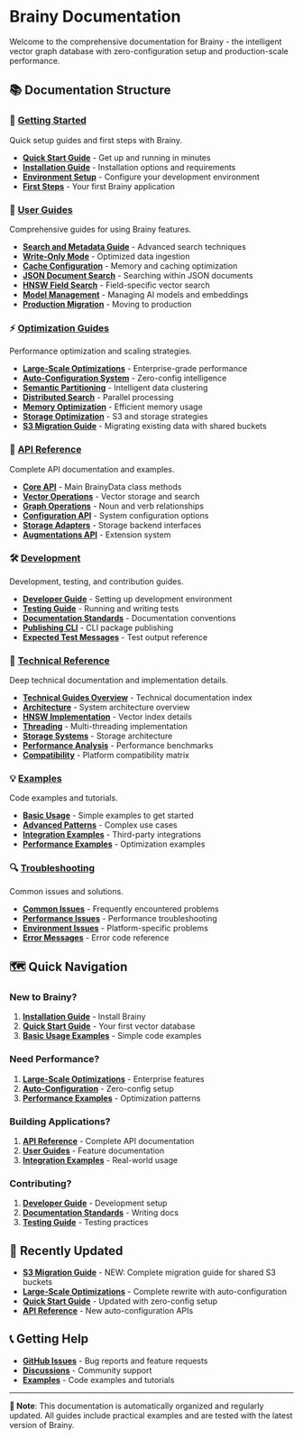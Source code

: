 # Brainy Documentation

Welcome to the comprehensive documentation for Brainy - the intelligent vector graph database with zero-configuration setup and production-scale performance.

## 📚 Documentation Structure

### 🚀 [Getting Started](getting-started/)
Quick setup guides and first steps with Brainy.

- **[Quick Start Guide](getting-started/quick-start.md)** - Get up and running in minutes
- **[Installation Guide](getting-started/installation.md)** - Installation options and requirements
- **[Environment Setup](getting-started/environment-setup.md)** - Configure your development environment
- **[First Steps](getting-started/first-steps.md)** - Your first Brainy application

### 📖 [User Guides](user-guides/)
Comprehensive guides for using Brainy features.

- **[Search and Metadata Guide](user-guides/SEARCH_AND_METADATA_GUIDE.md)** - Advanced search techniques
- **[Write-Only Mode](user-guides/WRITEONLY_MODE_IMPLEMENTATION.md)** - Optimized data ingestion
- **[Cache Configuration](guides/cache-configuration.md)** - Memory and caching optimization
- **[JSON Document Search](guides/json-document-search.md)** - Searching within JSON documents
- **[HNSW Field Search](guides/hnsw-field-search.md)** - Field-specific vector search
- **[Model Management](guides/model-management.md)** - Managing AI models and embeddings
- **[Production Migration](guides/production-migration-guide.md)** - Moving to production

### ⚡ [Optimization Guides](optimization-guides/)
Performance optimization and scaling strategies.

- **[Large-Scale Optimizations](optimization-guides/large-scale-optimizations.md)** - Enterprise-grade performance
- **[Auto-Configuration System](optimization-guides/auto-configuration.md)** - Zero-config intelligence
- **[Semantic Partitioning](optimization-guides/semantic-partitioning.md)** - Intelligent data clustering
- **[Distributed Search](optimization-guides/distributed-search.md)** - Parallel processing
- **[Memory Optimization](optimization-guides/memory-optimization.md)** - Efficient memory usage
- **[Storage Optimization](optimization-guides/storage-optimization.md)** - S3 and storage strategies
- **[S3 Migration Guide](optimization-guides/s3-migration-guide.md)** - Migrating existing data with shared buckets

### 🔧 [API Reference](api-reference/)
Complete API documentation and examples.

- **[Core API](api-reference/core-api.md)** - Main BrainyData class methods
- **[Vector Operations](api-reference/vector-operations.md)** - Vector storage and search
- **[Graph Operations](api-reference/graph-operations.md)** - Noun and verb relationships
- **[Configuration API](api-reference/configuration.md)** - System configuration options
- **[Storage Adapters](api-reference/storage-adapters.md)** - Storage backend interfaces
- **[Augmentations API](api-reference/augmentations.md)** - Extension system

### 🛠️ [Development](development/)
Development, testing, and contribution guides.

- **[Developer Guide](development/DEVELOPERS.md)** - Setting up development environment
- **[Testing Guide](development/testing.md)** - Running and writing tests
- **[Documentation Standards](development/DOCUMENTATION_STANDARDS.md)** - Documentation conventions
- **[Publishing CLI](development/publishing-cli.md)** - CLI package publishing
- **[Expected Test Messages](development/EXPECTED_TEST_MESSAGES.md)** - Test output reference

### 🔬 [Technical Reference](technical/)
Deep technical documentation and implementation details.

- **[Technical Guides Overview](technical/TECHNICAL_GUIDES.md)** - Technical documentation index
- **[Architecture](technical/architecture.md)** - System architecture overview
- **[HNSW Implementation](technical/hnsw-implementation.md)** - Vector index details
- **[Threading](technical/THREADING.md)** - Multi-threading implementation
- **[Storage Systems](technical/storage-systems.md)** - Storage architecture
- **[Performance Analysis](technical/performance-analysis.md)** - Performance benchmarks
- **[Compatibility](technical/COMPATIBILITY.md)** - Platform compatibility matrix

### 💡 [Examples](examples/)
Code examples and tutorials.

- **[Basic Usage](examples/basic-usage.md)** - Simple examples to get started
- **[Advanced Patterns](examples/advanced-patterns.md)** - Complex use cases
- **[Integration Examples](examples/integrations.md)** - Third-party integrations
- **[Performance Examples](examples/performance.md)** - Optimization examples

### 🔍 [Troubleshooting](troubleshooting/)
Common issues and solutions.

- **[Common Issues](troubleshooting/common-issues.md)** - Frequently encountered problems
- **[Performance Issues](troubleshooting/performance.md)** - Performance troubleshooting
- **[Environment Issues](troubleshooting/environment.md)** - Platform-specific problems
- **[Error Messages](troubleshooting/error-messages.md)** - Error code reference

## 🗺️ Quick Navigation

### New to Brainy?
1. **[Installation Guide](getting-started/installation.md)** - Install Brainy
2. **[Quick Start Guide](getting-started/quick-start.md)** - Your first vector database
3. **[Basic Usage Examples](examples/basic-usage.md)** - Simple code examples

### Need Performance?
1. **[Large-Scale Optimizations](optimization-guides/large-scale-optimizations.md)** - Enterprise features
2. **[Auto-Configuration](optimization-guides/auto-configuration.md)** - Zero-config setup
3. **[Performance Examples](examples/performance.md)** - Optimization patterns

### Building Applications?
1. **[API Reference](api-reference/)** - Complete API documentation
2. **[User Guides](user-guides/)** - Feature documentation
3. **[Integration Examples](examples/integrations.md)** - Real-world usage

### Contributing?
1. **[Developer Guide](development/DEVELOPERS.md)** - Development setup
2. **[Documentation Standards](development/DOCUMENTATION_STANDARDS.md)** - Writing docs
3. **[Testing Guide](development/testing.md)** - Testing practices

## 🔄 Recently Updated

- **[S3 Migration Guide](optimization-guides/s3-migration-guide.md)** - NEW: Complete migration guide for shared S3 buckets
- **[Large-Scale Optimizations](optimization-guides/large-scale-optimizations.md)** - Complete rewrite with auto-configuration
- **[Quick Start Guide](getting-started/quick-start.md)** - Updated with zero-config setup
- **[API Reference](api-reference/)** - New auto-configuration APIs

## 📞 Getting Help

- **[GitHub Issues](https://github.com/soulcraft-research/brainy/issues)** - Bug reports and feature requests
- **[Discussions](https://github.com/soulcraft-research/brainy/discussions)** - Community support
- **[Examples](examples/)** - Code examples and tutorials

---

**📝 Note**: This documentation is automatically organized and regularly updated. All guides include practical examples and are tested with the latest version of Brainy.